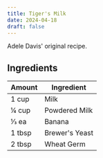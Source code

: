 ```yaml
---
title: Tiger's Milk
date: 2024-04-18
draft: false
---
```


Adele Davis' original recipe.

## Ingredients

| Amount  | Ingredient     |
| ------- | -------------- |
| 1 cup   | Milk           |
| 1⁄4 cup  | Powdered Milk  |
| 1⁄3 ea   | Banana         |
| 1 tbsp  | Brewer's Yeast |
| 2 tbsp  | Wheat Germ     |
